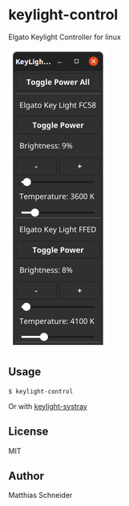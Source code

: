 # keylight-control

Elgato Keylight Controller for linux

![keylight-control](/screenshot.png)

## Usage

```
$ keylight-control
```

Or with [keylight-systray](https://github.com/mschneider82/keylight-systray)

## License

MIT

## Author

Matthias Schneider